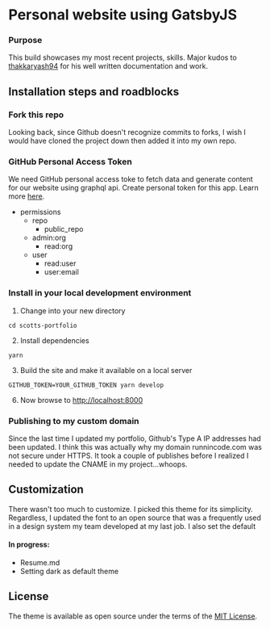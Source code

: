 # Personal website using GatsbyJS

### Purpose

This build showcases my most recent projects, skills. Major kudos to [thakkaryash94](https://github.com/thakkaryash94) for his well written documentation and work. 

## Installation steps and roadblocks

### Fork this repo

Looking back, since Github doesn't recognize commits to forks, I wish I would have cloned the project down then added it into my own repo. 

### GitHub Personal Access Token

We need GitHub personal access toke to fetch data and generate content for our website using graphql api. Create personal token for this app. Learn more [here](https://help.github.com/en/articles/creating-a-personal-access-token-for-the-command-line).

* permissions
  - repo
    - public_repo
  - admin:org
    - read:org
  - user
    - read:user
    - user:email

### Install in your local development environment

1. Change into your new directory
```
cd scotts-portfolio
```
2. Install dependencies
```
yarn
```
3. Build the site and make it available on a local server
```
GITHUB_TOKEN=YOUR_GITHUB_TOKEN yarn develop
```
6. Now browse to [http://localhost:8000](http://localhost:8000)

### Publishing to my custom domain

Since the last time I updated my portfolio, Github's Type A IP addresses had been updated. I think this was actually why my domain runnincode.com was not secure under HTTPS. It took a couple of publishes before I realized I needed to update the CNAME in my project...whoops. 

## Customization

There wasn't too much to customize. I picked this theme for its simplicity. Regardless, I updated the font to an open source that was a frequently used in a design system my team developed at my last job. I also set the default 

#### In progress: 

- Resume.md
- Setting dark as default theme


## License

The theme is available as open source under the terms of the [MIT License](https://opensource.org/licenses/MIT).


